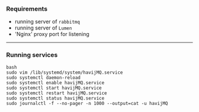 ### Requirements
- running server of `rabbitmq`
- running server of `Lumen`
- 'Nginx' proxy port for listening 
---
### Running services
```
bash
sudo vim /lib/systemd/system/havijMQ.service
sudo systemctl daemon-reload
sudo systemctl enable havijMQ.service
sudo systemctl start havijMQ.service
sudo systemctl restart havijMQ.service
sudo systemctl status havijMQ.service
sudo journalctl -f --no-pager -n 1000 --output=cat -u havijMQ
```